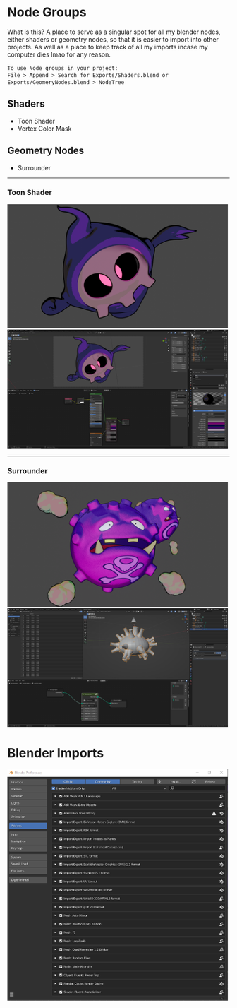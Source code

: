
# Node Groups

What is this?
A place to serve as a singular spot for all my blender nodes, either shaders or geometry nodes, so that it is easier to import into other projects.
As well as a place to keep track of all my imports incase my computer dies lmao for any reason.

    To use Node groups in your project:
    File > Append > Search for Exports/Shaders.blend or Exports/GeomeryNodes.blend > NodeTree

## Shaders
- Toon Shader
- Vertex Color Mask

## Geometry Nodes
- Surrounder

---

### Toon Shader
<img src="./Notes/images/rm/duskull.png" width="500"/>

<img src="./Notes/images/rm/vertex_groups.png" width="500"/>

---

### Surrounder
<img src="./Notes/images/rm/weezing.png" width="500"/>

<img src="./Notes/images/rm/surrounder_2.png" width="500"/>

# Blender Imports
<img src="./Notes/images/rm/addons.png" width="500"/>


